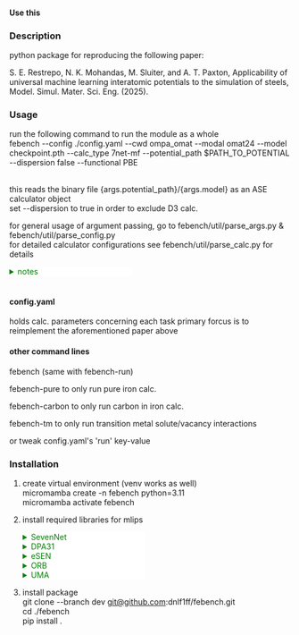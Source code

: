 #### Use this

### Description
python package for reproducing the following paper: 

S. E. Restrepo, N. K. Mohandas, M. Sluiter, and A. T. Paxton, Applicability of universal machine learning interatomic potentials to the simulation of steels, Model. Simul. Mater. Sci. Eng. (2025).

### Usage
run the following  command to run the module as a whole <br>
febench --config ./config.yaml --cwd ompa_omat --modal omat24 --model checkpoint.pth --calc_type 7net-mf --potential_path $PATH_TO_POTENTIAL --dispersion false --functional PBE <br><br>


this reads the binary file {args.potential_path}/{args.model} as an ASE calculator object <br>
set --dispersion to true in order to exclude D3 calc. <br>

for general usage of argument passing, go to febench/util/parse_args.py & febench/util/parse_config.py<br>
for detailed calculator configurations see febench/util/parse_calc.py for details<br>
<details><summary style="background-color:white;color:green;font-weight:normal;width:220px;">notes</summary>
     DPA, ORB, UMA requires numpy >= 2.3.0 which conflicts with febench/pureFe/script.process_stiffness <br>
     .. which is a rather trivial prob. as our target property is the binding energy b/w solutes and vacancies <br>
     Skip the stiffness tensor part .. what matters in febench/pureFe is the relaxation of bulk + vacancy <br>
</details>

<br>

#### config.yaml  
holds calc. parameters concerning each task
primary forcus is to reimplement the aforementioned paper above

#### other command lines 
febench (same with febench-run)

febench-pure to only run pure iron calc.

febench-carbon to only run carbon in iron calc.

febench-tm to only run transition metal solute/vacancy interactions

or tweak config.yaml's 'run' key-value

### Installation
1. create virtual environment (venv works as well) <br>
micromamba create -n febench python=3.11 <br>
micromamba activate febench <br>

2. install required libraries for mlips

   <details><summary style="background-color:white;color:green;font-weight:normal;width:220px;">SevenNet</summary>
    pip install torchvision torchaudio --index-url https://download.pytorch.org/whl/cu121'<br>
    pip install torch==2.5.1 torchvision torchaudio --index-url https://download.pytorch.org/whl/cu121<br>
    pip install torch-scatter -f https://data.pyg.org/whl/torch-2.5.1+cu121.html <br>
    pip install sevenn ase matscipy <br>
    </details>

   <details><summary style="background-color:white;color:green;font-weight:normal;width:220px;">DPA31</summary>
    pip install deepmd-kit[torch]<br>
    pip install sevenn <br>
    pip install numpy==2.3.1 <br>
    </details>

   <details><summary style="background-color:white;color:green;font-weight:normal;width:220px;">eSEN</summary>
    pip install fairchem-core==1.10.0 <br>
    pip install torch-scatter torch-sparse -f https://data.pyg.org/whl/torch-2.4.1+cu121.html <br>
    pip install sevenn <br>
    </details>

   <details><summary style="background-color:white;color:green;font-weight:normal;width:220px;">ORB</summary>
    pip install orb-models <br>
    pip install sevenn <br>
    pip install numpy==2.3.1<br>
    </details>

   <details><summary style="background-color:white;color:green;font-weight:normal;width:220px;">UMA</summary>
    pip install fairchem-core <br>
    pip install sevenn <br>
    pip install numpy==2.2.6 <br>
    </details>


3. install package  <br>
    git clone --branch dev git@github.com:dnlf1ff/febench.git <br>
    cd ./febench <br>
    pip install .  <br>
